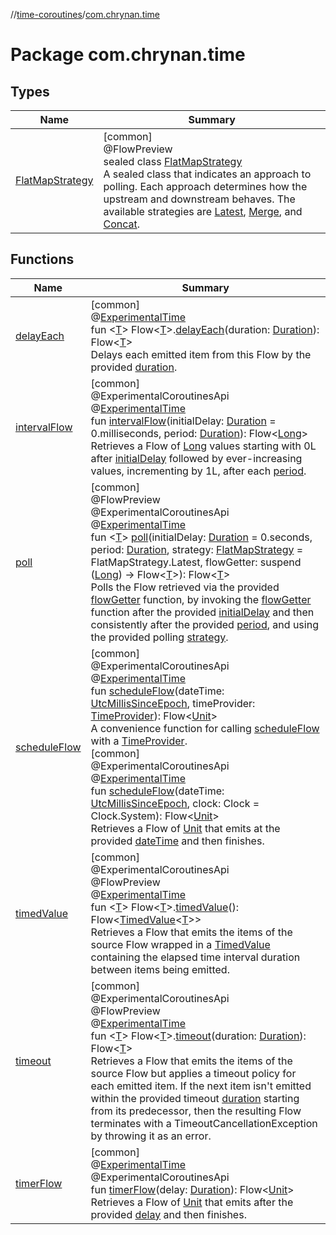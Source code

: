 //[time-coroutines](../../index.md)/[com.chrynan.time](index.md)

# Package com.chrynan.time

## Types

| Name | Summary |
|---|---|
| [FlatMapStrategy](-flat-map-strategy/index.md) | [common]<br>@FlowPreview<br>sealed class [FlatMapStrategy](-flat-map-strategy/index.md)<br>A sealed class that indicates an approach to polling. Each approach determines how the upstream and downstream behaves. The available strategies are [Latest](-flat-map-strategy/-latest/index.md), [Merge](-flat-map-strategy/-merge/index.md), and [Concat](-flat-map-strategy/-concat/index.md). |

## Functions

| Name | Summary |
|---|---|
| [delayEach](delay-each.md) | [common]<br>@[ExperimentalTime](https://kotlinlang.org/api/latest/jvm/stdlib/kotlin.time/-experimental-time/index.html)<br>fun &lt;[T](delay-each.md)&gt; Flow&lt;[T](delay-each.md)&gt;.[delayEach](delay-each.md)(duration: [Duration](https://kotlinlang.org/api/latest/jvm/stdlib/kotlin.time/-duration/index.html)): Flow&lt;[T](delay-each.md)&gt;<br>Delays each emitted item from this Flow by the provided [duration](delay-each.md). |
| [intervalFlow](interval-flow.md) | [common]<br>@ExperimentalCoroutinesApi<br>@[ExperimentalTime](https://kotlinlang.org/api/latest/jvm/stdlib/kotlin.time/-experimental-time/index.html)<br>fun [intervalFlow](interval-flow.md)(initialDelay: [Duration](https://kotlinlang.org/api/latest/jvm/stdlib/kotlin.time/-duration/index.html) = 0.milliseconds, period: [Duration](https://kotlinlang.org/api/latest/jvm/stdlib/kotlin.time/-duration/index.html)): Flow&lt;[Long](https://kotlinlang.org/api/latest/jvm/stdlib/kotlin/-long/index.html)&gt;<br>Retrieves a Flow of [Long](https://kotlinlang.org/api/latest/jvm/stdlib/kotlin/-long/index.html) values starting with 0L after [initialDelay](interval-flow.md) followed by ever-increasing values, incrementing by 1L, after each [period](interval-flow.md). |
| [poll](poll.md) | [common]<br>@FlowPreview<br>@ExperimentalCoroutinesApi<br>@[ExperimentalTime](https://kotlinlang.org/api/latest/jvm/stdlib/kotlin.time/-experimental-time/index.html)<br>fun &lt;[T](poll.md)&gt; [poll](poll.md)(initialDelay: [Duration](https://kotlinlang.org/api/latest/jvm/stdlib/kotlin.time/-duration/index.html) = 0.seconds, period: [Duration](https://kotlinlang.org/api/latest/jvm/stdlib/kotlin.time/-duration/index.html), strategy: [FlatMapStrategy](-flat-map-strategy/index.md) = FlatMapStrategy.Latest, flowGetter: suspend ([Long](https://kotlinlang.org/api/latest/jvm/stdlib/kotlin/-long/index.html)) -&gt; Flow&lt;[T](poll.md)&gt;): Flow&lt;[T](poll.md)&gt;<br>Polls the Flow retrieved via the provided [flowGetter](poll.md) function, by invoking the [flowGetter](poll.md) function after the provided [initialDelay](poll.md) and then consistently after the provided [period](poll.md), and using the provided polling [strategy](poll.md). |
| [scheduleFlow](schedule-flow.md) | [common]<br>@ExperimentalCoroutinesApi<br>@[ExperimentalTime](https://kotlinlang.org/api/latest/jvm/stdlib/kotlin.time/-experimental-time/index.html)<br>fun [scheduleFlow](schedule-flow.md)(dateTime: [UtcMillisSinceEpoch](../../../time-core/time-core/com.chrynan.time/-utc-millis-since-epoch/index.md), timeProvider: [TimeProvider](../../../time-core/time-core/com.chrynan.time/-time-provider/index.md)): Flow&lt;[Unit](https://kotlinlang.org/api/latest/jvm/stdlib/kotlin/-unit/index.html)&gt;<br>A convenience function for calling [scheduleFlow](schedule-flow.md) with a [TimeProvider](../../../time-core/time-core/com.chrynan.time/-time-provider/index.md).<br>[common]<br>@ExperimentalCoroutinesApi<br>@[ExperimentalTime](https://kotlinlang.org/api/latest/jvm/stdlib/kotlin.time/-experimental-time/index.html)<br>fun [scheduleFlow](schedule-flow.md)(dateTime: [UtcMillisSinceEpoch](../../../time-core/time-core/com.chrynan.time/-utc-millis-since-epoch/index.md), clock: Clock = Clock.System): Flow&lt;[Unit](https://kotlinlang.org/api/latest/jvm/stdlib/kotlin/-unit/index.html)&gt;<br>Retrieves a Flow of [Unit](https://kotlinlang.org/api/latest/jvm/stdlib/kotlin/-unit/index.html) that emits at the provided [dateTime](schedule-flow.md) and then finishes. |
| [timedValue](timed-value.md) | [common]<br>@ExperimentalCoroutinesApi<br>@FlowPreview<br>@[ExperimentalTime](https://kotlinlang.org/api/latest/jvm/stdlib/kotlin.time/-experimental-time/index.html)<br>fun &lt;[T](timed-value.md)&gt; Flow&lt;[T](timed-value.md)&gt;.[timedValue](timed-value.md)(): Flow&lt;[TimedValue](https://kotlinlang.org/api/latest/jvm/stdlib/kotlin.time/-timed-value/index.html)&lt;[T](timed-value.md)&gt;&gt;<br>Retrieves a Flow that emits the items of the source Flow wrapped in a [TimedValue](https://kotlinlang.org/api/latest/jvm/stdlib/kotlin.time/-timed-value/index.html) containing the elapsed time interval duration between items being emitted. |
| [timeout](timeout.md) | [common]<br>@ExperimentalCoroutinesApi<br>@FlowPreview<br>@[ExperimentalTime](https://kotlinlang.org/api/latest/jvm/stdlib/kotlin.time/-experimental-time/index.html)<br>fun &lt;[T](timeout.md)&gt; Flow&lt;[T](timeout.md)&gt;.[timeout](timeout.md)(duration: [Duration](https://kotlinlang.org/api/latest/jvm/stdlib/kotlin.time/-duration/index.html)): Flow&lt;[T](timeout.md)&gt;<br>Retrieves a Flow that emits the items of the source Flow but applies a timeout policy for each emitted item. If the next item isn't emitted within the provided timeout [duration](timeout.md) starting from its predecessor, then the resulting Flow terminates with a TimeoutCancellationException by throwing it as an error. |
| [timerFlow](timer-flow.md) | [common]<br>@[ExperimentalTime](https://kotlinlang.org/api/latest/jvm/stdlib/kotlin.time/-experimental-time/index.html)<br>@ExperimentalCoroutinesApi<br>fun [timerFlow](timer-flow.md)(delay: [Duration](https://kotlinlang.org/api/latest/jvm/stdlib/kotlin.time/-duration/index.html)): Flow&lt;[Unit](https://kotlinlang.org/api/latest/jvm/stdlib/kotlin/-unit/index.html)&gt;<br>Retrieves a Flow of [Unit](https://kotlinlang.org/api/latest/jvm/stdlib/kotlin/-unit/index.html) that emits after the provided [delay](timer-flow.md) and then finishes. |
